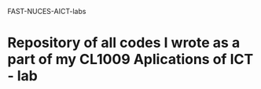 ﻿FAST-NUCES-AICT-labs
# Repository of all codes I wrote as a part of my CL1009 Aplications of ICT - lab
